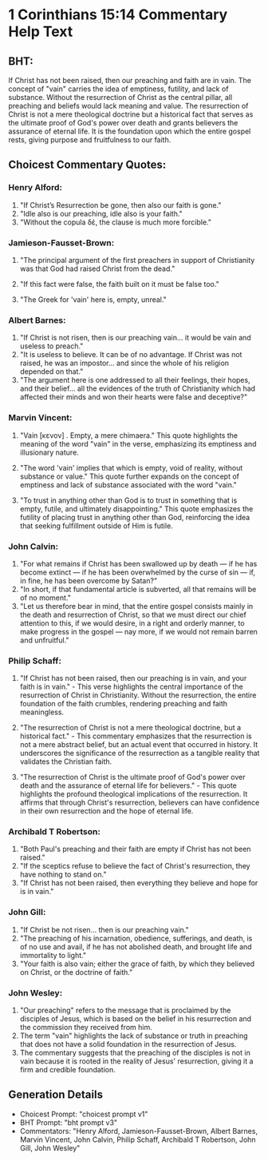 # 1 Corinthians 15:14 Commentary Help Text

## BHT:
If Christ has not been raised, then our preaching and faith are in vain. The concept of "vain" carries the idea of emptiness, futility, and lack of substance. Without the resurrection of Christ as the central pillar, all preaching and beliefs would lack meaning and value. The resurrection of Christ is not a mere theological doctrine but a historical fact that serves as the ultimate proof of God's power over death and grants believers the assurance of eternal life. It is the foundation upon which the entire gospel rests, giving purpose and fruitfulness to our faith.

## Choicest Commentary Quotes:
### Henry Alford:
1. "If Christ’s Resurrection be gone, then also our faith is gone."
2. "Idle also is our preaching, idle also is your faith."
3. "Without the copula δέ, the clause is much more forcible."

### Jamieson-Fausset-Brown:
1. "The principal argument of the first preachers in support of Christianity was that God had raised Christ from the dead." 

2. "If this fact were false, the faith built on it must be false too." 

3. "The Greek for 'vain' here is, empty, unreal."

### Albert Barnes:
1. "If Christ is not risen, then is our preaching vain... it would be vain and useless to preach." 
2. "It is useless to believe. It can be of no advantage. If Christ was not raised, he was an impostor... and since the whole of his religion depended on that." 
3. "The argument here is one addressed to all their feelings, their hopes, and their belief... all the evidences of the truth of Christianity which had affected their minds and won their hearts were false and deceptive?"

### Marvin Vincent:
1. "Vain [κενον] . Empty, a mere chimaera." This quote highlights the meaning of the word "vain" in the verse, emphasizing its emptiness and illusionary nature.

2. "The word 'vain' implies that which is empty, void of reality, without substance or value." This quote further expands on the concept of emptiness and lack of substance associated with the word "vain."

3. "To trust in anything other than God is to trust in something that is empty, futile, and ultimately disappointing." This quote emphasizes the futility of placing trust in anything other than God, reinforcing the idea that seeking fulfillment outside of Him is futile.

### John Calvin:
1. "For what remains if Christ has been swallowed up by death — if he has become extinct — if he has been overwhelmed by the curse of sin — if, in fine, he has been overcome by Satan?"
2. "In short, if that fundamental article is subverted, all that remains will be of no moment."
3. "Let us therefore bear in mind, that the entire gospel consists mainly in the death and resurrection of Christ, so that we must direct our chief attention to this, if we would desire, in a right and orderly manner, to make progress in the gospel — nay more, if we would not remain barren and unfruitful."

### Philip Schaff:
1. "If Christ has not been raised, then our preaching is in vain, and your faith is in vain." - This verse highlights the central importance of the resurrection of Christ in Christianity. Without the resurrection, the entire foundation of the faith crumbles, rendering preaching and faith meaningless.

2. "The resurrection of Christ is not a mere theological doctrine, but a historical fact." - This commentary emphasizes that the resurrection is not a mere abstract belief, but an actual event that occurred in history. It underscores the significance of the resurrection as a tangible reality that validates the Christian faith.

3. "The resurrection of Christ is the ultimate proof of God's power over death and the assurance of eternal life for believers." - This quote highlights the profound theological implications of the resurrection. It affirms that through Christ's resurrection, believers can have confidence in their own resurrection and the hope of eternal life.

### Archibald T Robertson:
1. "Both Paul's preaching and their faith are empty if Christ has not been raised."
2. "If the sceptics refuse to believe the fact of Christ's resurrection, they have nothing to stand on."
3. "If Christ has not been raised, then everything they believe and hope for is in vain."

### John Gill:
1. "If Christ be not risen... then is our preaching vain." 
2. "The preaching of his incarnation, obedience, sufferings, and death, is of no use and avail, if he has not abolished death, and brought life and immortality to light." 
3. "Your faith is also vain; either the grace of faith, by which they believed on Christ, or the doctrine of faith."

### John Wesley:
1. "Our preaching" refers to the message that is proclaimed by the disciples of Jesus, which is based on the belief in his resurrection and the commission they received from him.
2. The term "vain" highlights the lack of substance or truth in preaching that does not have a solid foundation in the resurrection of Jesus.
3. The commentary suggests that the preaching of the disciples is not in vain because it is rooted in the reality of Jesus' resurrection, giving it a firm and credible foundation.


## Generation Details
- Choicest Prompt: "choicest prompt v1"
- BHT Prompt: "bht prompt v3"
- Commentators: "Henry Alford, Jamieson-Fausset-Brown, Albert Barnes, Marvin Vincent, John Calvin, Philip Schaff, Archibald T Robertson, John Gill, John Wesley"
